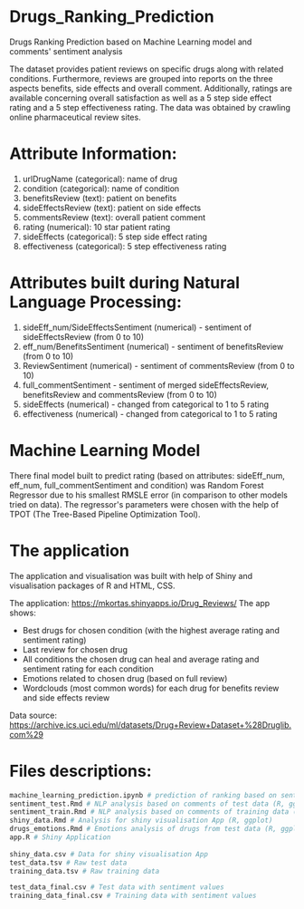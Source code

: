 # Drugs_Ranking_Prediction
Drugs Ranking Prediction based on Machine Learning model and comments' sentiment analysis

The dataset provides patient reviews on specific drugs along with related conditions. Furthermore, reviews are grouped into reports on the three aspects benefits, side effects and overall comment. Additionally, ratings are available concerning overall satisfaction as well as a 5 step side effect rating and a 5 step effectiveness rating. The data was obtained by crawling online pharmaceutical review sites. 

# Attribute Information:

1. urlDrugName (categorical): name of drug 
2. condition (categorical): name of condition 
3. benefitsReview (text): patient on benefits 
4. sideEffectsReview (text): patient on side effects 
5. commentsReview (text): overall patient comment 
6. rating (numerical): 10 star patient rating 
7. sideEffects (categorical): 5 step side effect rating 
8. effectiveness (categorical): 5 step effectiveness rating  

# Attributes built during Natural Language Processing: 

1. sideEff_num/SideEffectsSentiment (numerical) - sentiment of sideEffectsReview (from 0 to 10)
2. eff_num/BenefitsSentiment (numerical) - sentiment of benefitsReview (from 0 to 10)
3. ReviewSentiment (numerical) - sentiment of commentsReview (from 0 to 10)
4. full_commentSentiment - sentiment of merged sideEffectsReview, benefitsReview and commentsReview (from 0 to 10) 
5. sideEffects (numerical) - changed from categorical to 1 to 5 rating 
6. effectiveness (numerical) - changed from categorical to 1 to 5 rating 

# Machine Learning Model

There final model built to predict rating (based on attributes: sideEff_num, eff_num, full_commentSentiment and condition) was Random Forest Regressor due to his smallest RMSLE error (in comparison to other models tried on data). The regressor's parameters were chosen with the help of TPOT (The Tree-Based Pipeline Optimization Tool). 

# The application

The application and visualisation was built with help of Shiny and visualisation packages of R and HTML, CSS.

The application: https://mkortas.shinyapps.io/Drug_Reviews/
The app shows:
- Best drugs for chosen condition (with the highest average rating and sentiment rating)
- Last review for chosen drug
- All conditions the chosen drug can heal and average rating and sentiment rating for each condition
- Emotions related to chosen drug (based on full review)
- Wordclouds (most common words) for each drug for benefits review and side effects review

Data source: https://archive.ics.uci.edu/ml/datasets/Drug+Review+Dataset+%28Druglib.com%29

# Files descriptions:

```bash
machine_learning_prediction.ipynb # prediction of ranking based on sentiment values (Python, Machine Learning)
sentiment_test.Rmd # NLP analysis based on comments of test data (R, ggplot, NLP)
sentiment_train.Rmd # NLP analysis based on comments of training data (R, ggplot, NLP)
shiny_data.Rmd # Analysis for shiny visualisation App (R, ggplot)
drugs_emotions.Rmd # Emotions analysis of drugs from test data (R, ggplot, NLP, wordloud)
app.R # Shiny Application 
  
shiny_data.csv # Data for shiny visualisation App
test_data.tsv # Raw test data
training_data.tsv # Raw training data

test_data_final.csv # Test data with sentiment values 
training_data_final.csv # Training data with sentiment values 
```
